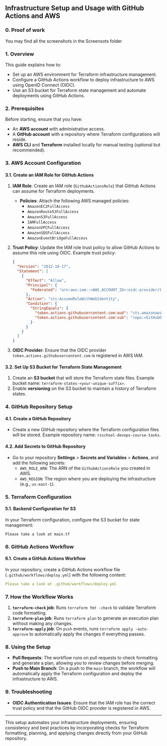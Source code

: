 ## **Infrastructure Setup and Usage with GitHub Actions and AWS**

### **0. Proof of work**

You may find all the screenshots in the Screensots folder

### **1. Overview**

This guide explains how to:
- Set up an AWS environment for Terraform infrastructure management.
- Configure a GitHub Actions workflow to deploy infrastructure to AWS using OpenID Connect (OIDC).
- Use an S3 bucket for Terraform state management and automate deployments using GitHub Actions.

### **2. Prerequisites**
Before starting, ensure that you have:
- An **AWS account** with administrative access.
- A **GitHub account** with a repository where Terraform configurations will reside.
- **AWS CLI** and **Terraform** installed locally for manual testing (optional but recommended).

### **3. AWS Account Configuration**

#### **3.1. Create an IAM Role for GitHub Actions**
1. **IAM Role**: Create an IAM role (`GithubActionsRole`) that GitHub Actions can assume for Terraform deployments.
   - **Policies**: Attach the following AWS managed policies:
     - `AmazonEC2FullAccess`
     - `AmazonRoute53FullAccess`
     - `AmazonS3FullAccess`
     - `IAMFullAccess`
     - `AmazonVPCFullAccess`
     - `AmazonSQSFullAccess`
     - `AmazonEventBridgeFullAccess`

2. **Trust Policy**: Update the IAM role trust policy to allow GitHub Actions to assume this role using OIDC. Example trust policy:
   ```json
   {
     "Version": "2012-10-17",
     "Statement": [
       {
         "Effect": "Allow",
         "Principal": {
           "Federated": "arn:aws:iam::<AWS_ACCOUNT_ID>:oidc-provider/token.actions.githubusercontent.com"
         },
         "Action": "sts:AssumeRoleWithWebIdentity",
         "Condition": {
           "StringEquals": {
             "token.actions.githubusercontent.com:aud": "sts.amazonaws.com",
             "token.actions.githubusercontent.com:sub": "repo:<GitHubOrg>/<RepoName>:ref:refs/heads/main"
           }
         }
       }
     ]
   }
   ```

3. **OIDC Provider**: Ensure that the OIDC provider `token.actions.githubusercontent.com` is registered in AWS IAM.

#### **3.2. Set Up S3 Bucket for Terraform State Management**
1. Create an **S3 bucket** that will store the Terraform state files. Example bucket name: `terraform-states-<your-unique-suffix>`.
2. Enable **versioning** on the S3 bucket to maintain a history of Terraform states.

### **4. GitHub Repository Setup**

#### **4.1. Create a GitHub Repository**
- Create a new GitHub repository where the Terraform configuration files will be stored. 
Example repository name: `rsschool-devops-course-tasks`.

#### **4.2. Add Secrets to GitHub Repository**
- Go to your repository **Settings** > **Secrets and Variables** > **Actions**, and add the following secrets:
  - `AWS_ROLE_ARN`: The ARN of the `GithubActionsRole` you created in AWS.
  - `AWS_REGION`: The region where you are deploying the infrastructure (e.g., `us-east-1`).

### **5. Terraform Configuration**

#### **5.1. Backend Configuration for S3**
In your Terraform configuration, configure the S3 bucket for state management:

```hcl
Please take a look at main.tf
```

### **6. GitHub Actions Workflow**

#### **6.1. Create a GitHub Actions Workflow**
In your repository, create a GitHub Actions workflow file (`.github/workflows/deploy.yml`) with the following content:

```yaml
Please take a look at .github/workflows/deploy.yml
```

### **7. How the Workflow Works**
1. **`terraform-check` job**: Runs `terraform fmt -check` to validate Terraform code formatting.
2. **`terraform-plan` job**: Runs `terraform plan` to generate an execution plan without making any changes.
3. **`terraform-apply` job**: On `push` events, runs `terraform apply -auto-approve` to automatically apply the changes if everything passes.

### **8. Using the Setup**
- **Pull Requests**: The workflow runs on pull requests to check formatting and generate a plan, allowing you to review changes before merging.
- **Push to Main Branch**: On a push to the `main` branch, the workflow will automatically apply the Terraform configuration and deploy the infrastructure to AWS.

### **9. Troubleshooting**
- **OIDC Authentication Issues**: Ensure that the IAM role has the correct trust policy and that the GitHub OIDC provider is registered in AWS.
---

This setup automates your infrastructure deployments, ensuring consistency and best practices by incorporating checks for Terraform formatting, planning, and applying changes directly from your GitHub repository.
